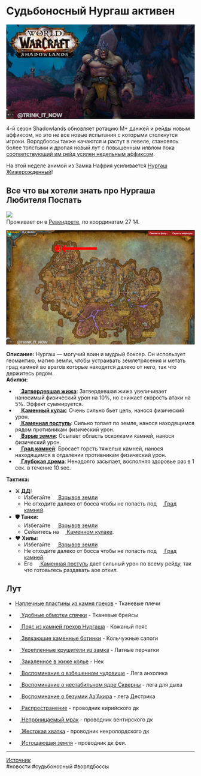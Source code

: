 # Судьбоносный Нургаш активен

<p align="center">
<img src="https://raw.githubusercontent.com/MagicalCow/TrinkIT-News/main/Sources/Assets/WH328133/WH328133-01.jpg" width="600"/>
</p>  

4-й сезон Shadowlands обновляет ротацию M+ данжей и рейды новым аффиксом, но это не все новые испытания с которыми столкнутся игроки. Ворлдбоссы также качаются и растут в левеле, становясь более толстыми и дропая новый лут с повышенным илвлом пока [соответствующий им рейд усилен недельным аффиксом](https://github.com/MagicalCow/TrinkIT-News/blob/main/Sources/News/WH328061.md#%D1%83%D1%81%D0%B8%D0%BB%D0%B5%D0%BD%D0%B8%D1%8F-%D0%B2%D0%BE%D1%80%D0%BB%D0%B4%D0%B1%D0%BE%D1%81%D1%81%D0%BE%D0%B2).

На этой неделе анимой из Замка Нафрия усиливается [Нургаш Жижерожденный](https://ru.wowhead.com/npc=167526/нургаш-жижерожденный)!

## Все что вы хотели знать про Нургаша Любителя Поспать
![](https://wow.zamimg.com/images/wow/journal/ui-ej-boss-nurgashmuckformed.png)  
Проживает он в [Ревендрете](https://ru.wowhead.com/zone=10413/ревендрет), по координатам 27 14.

<p align="center">
<img src="https://raw.githubusercontent.com/MagicalCow/TrinkIT-News/main/Sources/Assets/WH328133/WH328133-02.jpg" width="600"/>
</p>  

**Описание:** Нургаш — могучий воин и мудрый боксер. Он использует геомантию, магию земли, чтобы устраивать землетрясения и метать град камней во врагов которые находятся далеко от него, так что держитесь рядом.  
**Абилки:**
- **<a href="https://ru.wowhead.com/spell=338872"><img src="https://wow.zamimg.com/images/wow/icons/large/item_earthenmight.jpg" width="13" height="13"/> Затвердевшая жижа</a>**: Затвердевшая жижа увеличивает наносимый физический урон на 10%, но снижает скорость атаки на 5%. Эффект суммируется.
- **<a href="https://ru.wowhead.com/spell=338858"><img src="https://wow.zamimg.com/images/wow/icons/large/spell_deathknight_icetouch.jpg" width="13" height="13"/> Каменный кулак</a>**: Очень сильно бьет цель, нанося физический урон.
- **<a href="https://ru.wowhead.com/spell=338863"><img src="https://wow.zamimg.com/images/wow/icons/large/spell_shaman_earthquake.jpg" width="13" height="13"/> Каменная поступь</a>**: Сильно топает по земле, нанося находящимся рядом противникам физический урон.
- **<a href="https://ru.wowhead.com/spell=338864"><img src="https://wow.zamimg.com/images/wow/icons/large/ability_earthen_pillar.jpg" width="13" height="13"/> Взрыв земли</a>**: Осыпает область осколками камней, нанося физический урон.
- **<a href="https://ru.wowhead.com/spell=338867"><img src="https://wow.zamimg.com/images/wow/icons/large/shaman_pvp_rockshield.jpg" width="13" height="13"/> Град камней</a>**: Бросает горсть тяжелых камней, нанося находящимся в отдалении противникам физический урон.
- **<a href="https://ru.wowhead.com/spell=338868"><img src="https://wow.zamimg.com/images/wow/icons/large/spell_nature_sleep.jpg" width="13" height="13"/> Глубокая дрема</a>**: Ненадолго засыпает, восполняя здоровье раз в 1 сек. в течение 10 sec.

**Тактика:**  
- **⚔️ ДД:**
	- Избегайте <a href="https://ru.wowhead.com/spell=338864"><img src="https://wow.zamimg.com/images/wow/icons/large/ability_earthen_pillar.jpg" width="13" height="13"/> Взрывов земли</a>  
	- Не отходите далеко от босса чтобы не попасть под <a href="https://ru.wowhead.com/spell=338867"><img src="https://wow.zamimg.com/images/wow/icons/large/shaman_pvp_rockshield.jpg" width="13" height="13"/> Град камней</a>.  
- **🛡️ Танки:**
	- Избегайте <a href="https://ru.wowhead.com/spell=338864"><img src="https://wow.zamimg.com/images/wow/icons/large/ability_earthen_pillar.jpg" width="13" height="13"/> Взрывов земли</a>  
	- Сейвитесь на <a href="https://ru.wowhead.com/spell=338858"><img src="https://wow.zamimg.com/images/wow/icons/large/spell_deathknight_icetouch.jpg" width="13" height="13"/> Каменном кулаке</a>.
- **❤️ Хилы:**
	- Избегайте <a href="https://ru.wowhead.com/spell=338864"><img src="https://wow.zamimg.com/images/wow/icons/large/ability_earthen_pillar.jpg" width="13" height="13"/> Взрывов земли</a>
	- Не отходите далеко от босса чтобы не попасть под <a href="https://ru.wowhead.com/spell=338867"><img src="https://wow.zamimg.com/images/wow/icons/large/shaman_pvp_rockshield.jpg" width="13" height="13"/> Град камней</a>.  
	- Его <a href="https://ru.wowhead.com/spell=338863"><img src="https://wow.zamimg.com/images/wow/icons/large/spell_shaman_earthquake.jpg" width="13" height="13"/> Каменная поступь</a> дает сильный урон по всему рейду, так что готовьтесь раздавать аое отхил.

## Лут

- <a href="https://ru.wowhead.com/item=184137/наплечные-пластины-из-камня-грехов"> Наплечные пластины из камня грехов</a> - Тканевые плечи  

- <a href="https://ru.wowhead.com/item=184131/удобные-обмотки-спячки"><img src="https://wow.zamimg.com/images/wow/icons/tiny/inv_cloth_revendrethraid_d_01_bracer.gif" width="13" height="13"/> Удобные обмотки спячки</a> - Тканевые брейсы  
- <a href="https://ru.wowhead.com/item=184130/пояс-из-камней-грехов-нургаша"><img src="https://wow.zamimg.com/images/wow/icons/tiny/inv_belt_leather_revendrethraid_d_01.gif" width="13" height="13"/> Пояс из камней грехов Нургаша</a> - Кожаный пояс
- <a href="https://ru.wowhead.com/item=184134/звякающие-каменные-ботинки"><img src="https://wow.zamimg.com/images/wow/icons/tiny/inv_boot_mail_revendrethraid_d_01.gif" width="13" height="13"/> Звякающие каменные ботинки</a> - Кольчужные сапоги
- <a href="https://ru.wowhead.com/item=184171/укрепленные-крушители-из-замка"><img src="https://wow.zamimg.com/images/wow/icons/tiny/inv_plate_revendrethraid_d_01_glove.gif" width="13" height="13"/> Укрепленные крушители из замка</a> - Латные перчатки
- <a href="https://ru.wowhead.com/item=184144/закаленное-в-жиже-колье"><img src="https://wow.zamimg.com/images/wow/icons/tiny/inv_neck_ardenweald_01_silver.gif" width="13" height="13"/> Закаленное в жиже колье</a> - Нек
- <a href="https://ru.wowhead.com/item=182638/воспоминание-о-взбешенном-чудовище"><img src="https://wow.zamimg.com/images/wow/icons/tiny/ability_warlock_baneofhavoc.gif" width="13" height="13"/> Воспоминание о взбешенном чудовище</a> - Лега анхолика
- <a href="https://ru.wowhead.com/item=183215/воспоминание-о-нестабильном-ядре-скверны"><img src="https://wow.zamimg.com/images/wow/icons/tiny/inv_archaeology_70_crystallineeyeofundravius.gif" width="13" height="13"/> Воспоминание о нестабильном ядре Скверны</a> - лега для дыха
- <a href="https://ru.wowhead.com/item=183376/воспоминание-о-безумии-азакира"><img src="https://wow.zamimg.com/images/wow/icons/tiny/ability_warlock_chaosbolt.gif" width="13" height="13"/> Воспоминание о безумии Аз'Акира</a> - лега Дестрика
- <a href="https://ru.wowhead.com/spell=338664/распространение"><img src="https://wow.zamimg.com/images/wow/icons/tiny/ability_bastion_deathknight.gif" width="13" height="13"/> Распространение</a> - проводник кирийского дк
- <a href="https://ru.wowhead.com/spell=338628/непроницаемый-мрак"><img src="https://wow.zamimg.com/images/wow/icons/tiny/ability_revendreth_deathknight.gif" width="13" height="13"/> Непроницаемый мрак</a> - проводник вентирского дк
- <a href="https://ru.wowhead.com/spell=338651/жестокая-хватка"><img src="https://wow.zamimg.com/images/wow/icons/tiny/ability_maldraxxus_deathknight.gif" width="13" height="13"/> Жестокая хватка</a> - проводник некролордского дк
- <a href="https://ru.wowhead.com/spell=341344/истощающая-земля"><img src="https://wow.zamimg.com/images/wow/icons/tiny/ability_ardenweald_deathknight.gif" width="13" height="13"/> Истощающая земля</a> - проводник дк феи.


---
[Источник](https://www.wowhead.com/news/328133)  
#новости #судьбоносный #ворлдбоссы
